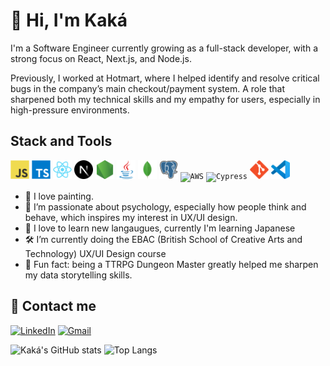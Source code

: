 # 👋 Hi, I'm Kaká

I'm a Software Engineer currently growing as a full-stack developer, with a strong focus on React, Next.js, and Node.js.

Previously, I worked at Hotmart, where I helped identify and resolve critical bugs in the company’s main checkout/payment system. A role that sharpened both my technical skills and my empathy for users, especially in high-pressure environments.

## Stack and Tools

<code><img height="30" src="https://raw.githubusercontent.com/devicons/devicon/master/icons/javascript/javascript-original.svg" alt="JavaScript"></code>
<code><img height="30" src="https://raw.githubusercontent.com/devicons/devicon/master/icons/typescript/typescript-original.svg" alt="TypeScript"></code>
<code><img height="30" src="https://raw.githubusercontent.com/devicons/devicon/master/icons/react/react-original.svg" alt="React"></code>
<code><img height="30" src="https://raw.githubusercontent.com/devicons/devicon/master/icons/nextjs/nextjs-original.svg" alt="Next.js"></code>
<code><img height="30" src="https://raw.githubusercontent.com/devicons/devicon/master/icons/nodejs/nodejs-original.svg" alt="Node.js"></code>
<code><img height="30" src="https://raw.githubusercontent.com/devicons/devicon/master/icons/java/java-original.svg" alt="Java"></code>
<code><img height="30" src="https://raw.githubusercontent.com/devicons/devicon/master/icons/mongodb/mongodb-original.svg" alt="MongoDB"></code>
<code><img height="30" src="https://raw.githubusercontent.com/devicons/devicon/master/icons/postgresql/postgresql-original.svg" alt="PostgreSQL"></code>
<code><img height="30" src="https://cdn.jsdelivr.net/gh/simple-icons/simple-icons/icons/amazonaws.svg" alt="AWS"></code>
<code><img height="30" src="https://cdn.jsdelivr.net/gh/simple-icons/simple-icons/icons/cypress.svg" alt="Cypress"></code>
<code><img height="30" src="https://raw.githubusercontent.com/devicons/devicon/master/icons/git/git-original.svg" alt="Git"></code>
<code><img height="30" src="https://raw.githubusercontent.com/devicons/devicon/master/icons/vscode/vscode-original.svg" alt="VS Code"></code>


- 🎨 I love painting.
- 🧠 I’m passionate about psychology, especially how people think and behave, which inspires my interest in UX/UI design.
- 📖 I love to learn new langaugues, currently I'm learning Japanese
- 🛠️ I’m currently doing the EBAC (British School of Creative Arts and Technology) UX/UI Design course
- 💬 Fun fact: being a TTRPG Dungeon Master greatly helped me sharpen my data storytelling skills.


## 💬 Contact me
[![LinkedIn](https://img.shields.io/badge/Linkedin-Kaká%20Sena-blue?logo=linkedin&logoColor=white)](https://linkedin.com/in/kaka-sena)
[![Gmail](https://img.shields.io/badge/Email-kakaxsena@email.com-D14836?logo=gmail&logoColor=white)](mailto:kakaxsena@email.com)


![Kaká's GitHub stats](https://github-readme-stats.vercel.app/api?username=kakasena&show_icons=true&theme=dracula)
![Top Langs](https://github-readme-stats.vercel.app/api/top-langs/?username=kakasena&layout=compact)



